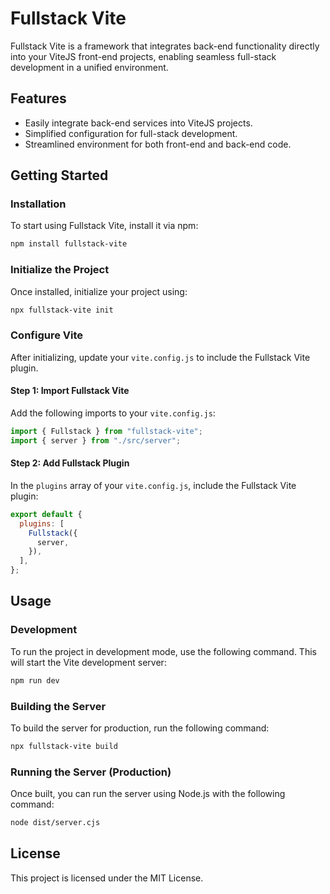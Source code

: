 # Fullstack Vite

Fullstack Vite is a framework that integrates back-end functionality directly into your ViteJS front-end projects, enabling seamless full-stack development in a unified environment.

## Features

- Easily integrate back-end services into ViteJS projects.
- Simplified configuration for full-stack development.
- Streamlined environment for both front-end and back-end code.

## Getting Started

### Installation

To start using Fullstack Vite, install it via npm:

```bash
npm install fullstack-vite
```

### Initialize the Project

Once installed, initialize your project using:

```bash
npx fullstack-vite init
```

### Configure Vite

After initializing, update your `vite.config.js` to include the Fullstack Vite plugin.

#### Step 1: Import Fullstack Vite

Add the following imports to your `vite.config.js`:

```javascript
import { Fullstack } from "fullstack-vite";
import { server } from "./src/server";
```

#### Step 2: Add Fullstack Plugin

In the `plugins` array of your `vite.config.js`, include the Fullstack Vite plugin:

```javascript
export default {
  plugins: [
    Fullstack({
      server,
    }),
  ],
};
```

## Usage

### Development

To run the project in development mode, use the following command. This will start the Vite development server:

```bash
npm run dev
```

### Building the Server

To build the server for production, run the following command:

```bash
npx fullstack-vite build
```

### Running the Server (Production)

Once built, you can run the server using Node.js with the following command:

```bash
node dist/server.cjs
```

## License

This project is licensed under the MIT License.
